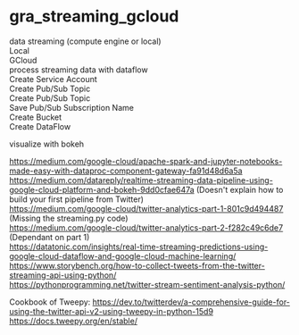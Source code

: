 # gra_streaming_gcloud

data streaming (compute engine or local)</br>
    Local</br>
    GCloud</br>
process streaming data with dataflow</br>
    Create Service Account</br>
    Create Pub/Sub Topic</br>
        Create Pub/Sub Topic</br>
        Save Pub/Sub Subscription Name</br>
    Create Bucket</br>
    Create DataFlow</br>

visualize with bokeh</br>

https://medium.com/google-cloud/apache-spark-and-jupyter-notebooks-made-easy-with-dataproc-component-gateway-fa91d48d6a5a</br>
https://medium.com/datareply/realtime-streaming-data-pipeline-using-google-cloud-platform-and-bokeh-9dd0cfae647a (Doesn't explain how to build your first pipeline from Twitter)</br>
https://medium.com/google-cloud/twitter-analytics-part-1-801c9d494487 (Missing the streaming.py code)</br>
https://medium.com/google-cloud/twitter-analytics-part-2-f282c49c6de7 (Dependant on part 1)</br>
https://datatonic.com/insights/real-time-streaming-predictions-using-google-cloud-dataflow-and-google-cloud-machine-learning/</br>
https://www.storybench.org/how-to-collect-tweets-from-the-twitter-streaming-api-using-python/</br>
https://pythonprogramming.net/twitter-stream-sentiment-analysis-python/</br>

Cookbook of Tweepy: https://dev.to/twitterdev/a-comprehensive-guide-for-using-the-twitter-api-v2-using-tweepy-in-python-15d9</br>
https://docs.tweepy.org/en/stable/</br>
